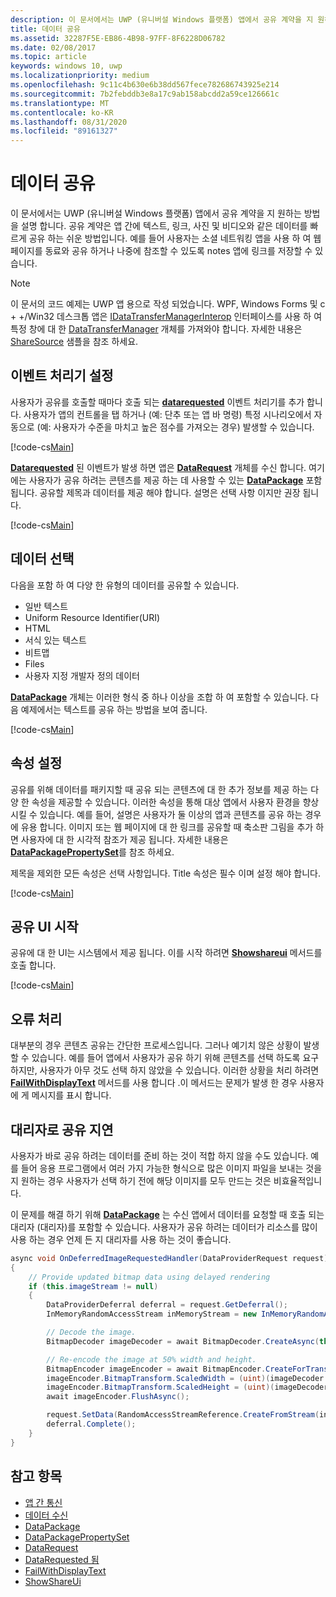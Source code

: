 ```yaml
---
description: 이 문서에서는 UWP (유니버설 Windows 플랫폼) 앱에서 공유 계약을 지 원하는 방법을 설명 합니다.
title: 데이터 공유
ms.assetid: 32287F5E-EB86-4B98-97FF-8F6228D06782
ms.date: 02/08/2017
ms.topic: article
keywords: windows 10, uwp
ms.localizationpriority: medium
ms.openlocfilehash: 9c11c4b630e6b38dd567fece782686743925e214
ms.sourcegitcommit: 7b2febddb3e8a17c9ab158abcdd2a59ce126661c
ms.translationtype: MT
ms.contentlocale: ko-KR
ms.lasthandoff: 08/31/2020
ms.locfileid: "89161327"
---
```

# <a name="share-data"></a>데이터 공유


이 문서에서는 UWP (유니버설 Windows 플랫폼) 앱에서 공유 계약을 지 원하는 방법을 설명 합니다. 공유 계약은 앱 간에 텍스트, 링크, 사진 및 비디오와 같은 데이터를 빠르게 공유 하는 쉬운 방법입니다. 예를 들어 사용자는 소셜 네트워킹 앱을 사용 하 여 웹 페이지를 동료와 공유 하거나 나중에 참조할 수 있도록 notes 앱에 링크를 저장할 수 있습니다.

> [!NOTE]
> 이 문서의 코드 예제는 UWP 앱 용으로 작성 되었습니다. WPF, Windows Forms 및 c + +/Win32 데스크톱 앱은 [IDataTransferManagerInterop](/windows/win32/api/shobjidl_core/nn-shobjidl_core-idatatransfermanagerinterop) 인터페이스를 사용 하 여 특정 창에 대 한 [DataTransferManager](/uwp/api/windows.applicationmodel.datatransfer.datatransfermanager) 개체를 가져와야 합니다. 자세한 내용은 [ShareSource](https://github.com/microsoft/Windows-classic-samples/tree/master/Samples/ShareSource) 샘플을 참조 하세요.

## <a name="set-up-an-event-handler"></a>이벤트 처리기 설정

사용자가 공유를 호출할 때마다 호출 되는 [**datarequested**](/uwp/api/windows.applicationmodel.datatransfer.datatransfermanager.datarequested) 이벤트 처리기를 추가 합니다. 사용자가 앱의 컨트롤을 탭 하거나 (예: 단추 또는 앱 바 명령) 특정 시나리오에서 자동으로 (예: 사용자가 수준을 마치고 높은 점수를 가져오는 경우) 발생할 수 있습니다.

[!code-cs[Main](./code/share_data/cs/MainPage.xaml.cs#SnippetPrepareToShare)]

[**Datarequested**](/uwp/api/windows.applicationmodel.datatransfer.datatransfermanager.datarequested) 된 이벤트가 발생 하면 앱은 [**DataRequest**](/uwp/api/Windows.ApplicationModel.DataTransfer.DataRequest) 개체를 수신 합니다. 여기에는 사용자가 공유 하려는 콘텐츠를 제공 하는 데 사용할 수 있는 [**DataPackage**](/uwp/api/Windows.ApplicationModel.DataTransfer.DataPackage) 포함 됩니다. 공유할 제목과 데이터를 제공 해야 합니다. 설명은 선택 사항 이지만 권장 됩니다.

[!code-cs[Main](./code/share_data/cs/MainPage.xaml.cs#SnippetCreateRequest)]

## <a name="choose-data"></a>데이터 선택

다음을 포함 하 여 다양 한 유형의 데이터를 공유할 수 있습니다.

-   일반 텍스트
-   Uniform Resource Identifier(URI)
-   HTML
-   서식 있는 텍스트
-   비트맵
-   Files
-   사용자 지정 개발자 정의 데이터

[**DataPackage**](/uwp/api/Windows.ApplicationModel.DataTransfer.DataPackage) 개체는 이러한 형식 중 하나 이상을 조합 하 여 포함할 수 있습니다. 다음 예제에서는 텍스트를 공유 하는 방법을 보여 줍니다.

[!code-cs[Main](./code/share_data/cs/MainPage.xaml.cs#SnippetSetContent)]

## <a name="set-properties"></a>속성 설정

공유를 위해 데이터를 패키지할 때 공유 되는 콘텐츠에 대 한 추가 정보를 제공 하는 다양 한 속성을 제공할 수 있습니다. 이러한 속성을 통해 대상 앱에서 사용자 환경을 향상 시킬 수 있습니다. 예를 들어, 설명은 사용자가 둘 이상의 앱과 콘텐츠를 공유 하는 경우에 유용 합니다. 이미지 또는 웹 페이지에 대 한 링크를 공유할 때 축소판 그림을 추가 하면 사용자에 대 한 시각적 참조가 제공 됩니다. 자세한 내용은 [**DataPackagePropertySet**](/uwp/api/Windows.ApplicationModel.DataTransfer.DataPackagePropertySet)를 참조 하세요.

제목을 제외한 모든 속성은 선택 사항입니다. Title 속성은 필수 이며 설정 해야 합니다.

[!code-cs[Main](./code/share_data/cs/MainPage.xaml.cs#SnippetSetProperties)]

## <a name="launch-the-share-ui"></a>공유 UI 시작

공유에 대 한 UI는 시스템에서 제공 됩니다. 이를 시작 하려면 [**Showshareui**](/uwp/api/windows.applicationmodel.datatransfer.datatransfermanager.showshareui) 메서드를 호출 합니다.

[!code-cs[Main](./code/share_data/cs/MainPage.xaml.cs#SnippetShowUI)]

## <a name="handle-errors"></a>오류 처리

대부분의 경우 콘텐츠 공유는 간단한 프로세스입니다. 그러나 예기치 않은 상황이 발생할 수 있습니다. 예를 들어 앱에서 사용자가 공유 하기 위해 콘텐츠를 선택 하도록 요구 하지만, 사용자가 아무 것도 선택 하지 않았을 수 있습니다. 이러한 상황을 처리 하려면 [**FailWithDisplayText**](/uwp/api/Windows.ApplicationModel.DataTransfer.DataRequest#Windows_ApplicationModel_DataTransfer_DataRequest_FailWithDisplayText_System_String_) 메서드를 사용 합니다 .이 메서드는 문제가 발생 한 경우 사용자에 게 메시지를 표시 합니다.

## <a name="delay-share-with-delegates"></a>대리자로 공유 지연

사용자가 바로 공유 하려는 데이터를 준비 하는 것이 적합 하지 않을 수도 있습니다. 예를 들어 응용 프로그램에서 여러 가지 가능한 형식으로 많은 이미지 파일을 보내는 것을 지 원하는 경우 사용자가 선택 하기 전에 해당 이미지를 모두 만드는 것은 비효율적입니다.

이 문제를 해결 하기 위해 [**DataPackage**](/uwp/api/Windows.ApplicationModel.DataTransfer.DataPackage) 는 수신 앱에서 데이터를 요청할 때 호출 되는 대리자 (대리자)를 포함할 수 있습니다. 사용자가 공유 하려는 데이터가 리소스를 많이 사용 하는 경우 언제 든 지 대리자를 사용 하는 것이 좋습니다.

<!-- For some reason, this snippet was inline in the WDCML topic. Suggest moving to VS project with rest of snippets. -->
```cs
async void OnDeferredImageRequestedHandler(DataProviderRequest request)
{
    // Provide updated bitmap data using delayed rendering
    if (this.imageStream != null)
    {
        DataProviderDeferral deferral = request.GetDeferral();
        InMemoryRandomAccessStream inMemoryStream = new InMemoryRandomAccessStream();

        // Decode the image.
        BitmapDecoder imageDecoder = await BitmapDecoder.CreateAsync(this.imageStream);

        // Re-encode the image at 50% width and height.
        BitmapEncoder imageEncoder = await BitmapEncoder.CreateForTranscodingAsync(inMemoryStream, imageDecoder);
        imageEncoder.BitmapTransform.ScaledWidth = (uint)(imageDecoder.OrientedPixelWidth * 0.5);
        imageEncoder.BitmapTransform.ScaledHeight = (uint)(imageDecoder.OrientedPixelHeight * 0.5);
        await imageEncoder.FlushAsync();

        request.SetData(RandomAccessStreamReference.CreateFromStream(inMemoryStream));
        deferral.Complete();
    }
}
```

## <a name="see-also"></a>참고 항목 

* [앱 간 통신](index.md)
* [데이터 수신](receive-data.md)
* [DataPackage](/uwp/api/windows.applicationmodel.datatransfer.datapackage)
* [DataPackagePropertySet](/uwp/api/windows.applicationmodel.datatransfer.datapackagepropertyset)
* [DataRequest](/uwp/api/windows.applicationmodel.datatransfer.datarequest)
* [DataRequested 됨](/uwp/api/windows.applicationmodel.datatransfer.datatransfermanager.datarequested)
* [FailWithDisplayText](/uwp/api/windows.applicationmodel.datatransfer.datarequest.failwithdisplaytext)
* [ShowShareUi](/uwp/api/windows.applicationmodel.datatransfer.datatransfermanager.showshareui)
 